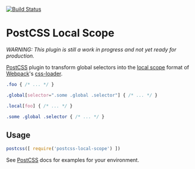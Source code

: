 [![Build Status][ci-img]][ci]

# PostCSS Local Scope

*WARNING: This plugin is still a work in progress and not yet ready for production.*

[PostCSS] plugin to transform global selectors into the [local scope] format of [Webpack]'s [css-loader].

[PostCSS]:     https://github.com/postcss/postcss
[ci-img]:      https://img.shields.io/travis/markdalgleish/postcss-local-scope/master.svg?style=flat-square
[ci]:          https://travis-ci.org/markdalgleish/postcss-local-scope
[Webpack]:     http://webpack.github.io
[css-loader]:  https://github.com/webpack/css-loader
[local scope]: https://github.com/webpack/css-loader#local-scope

```css
.foo { /* ... */ }

.global[selector=".some .global .selector"] { /* ... */ }
```

```css
.local[foo] { /* ... */ }

.some .global .selector { /* ... */ }
```

## Usage

```js
postcss([ require('postcss-local-scope') ])
```

See [PostCSS] docs for examples for your environment.
